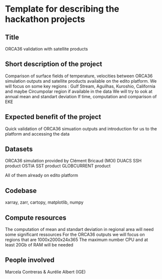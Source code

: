 # Template for describing the hackathon projects 

## Title 
ORCA36 validation with satellite products

## Short description of the project 

Comparison of surface fields of temperature, velocities between ORCA36 simulation outputs and satellite products available on the edito platform.
We will focus on some key regions : Gulf Stream, Aguilhas, Kuroshio, California and maybe Circumpolar region if available in the data
We will try to ook at annual mean and standart deviation
If time, computation and comparison of EKE 

## Expected benefit of the project
Quick validation of ORCA36 simuation outputs and introduction for us to the platform and accessing the data

## Datasets
ORCA36 simulation provided by Clément Bricaud (MOI)
DUACS SSH product
OSTIA SST product
GLOBCURRENT product

All of them already on edito platform

## Codebase

xarray, zarr, cartopy, matplotlib, numpy

## Compute resources 
The computation of mean and standart deviation in regional area will need some significant ressources 
For the ORCA36 outputs we will focus on regions that are 1000x2000x24x365
The maximum number CPU and at least 20Gb of RAM will be needed

## People involved 
Marcela Contreras & Aurélie Albert (IGE)
